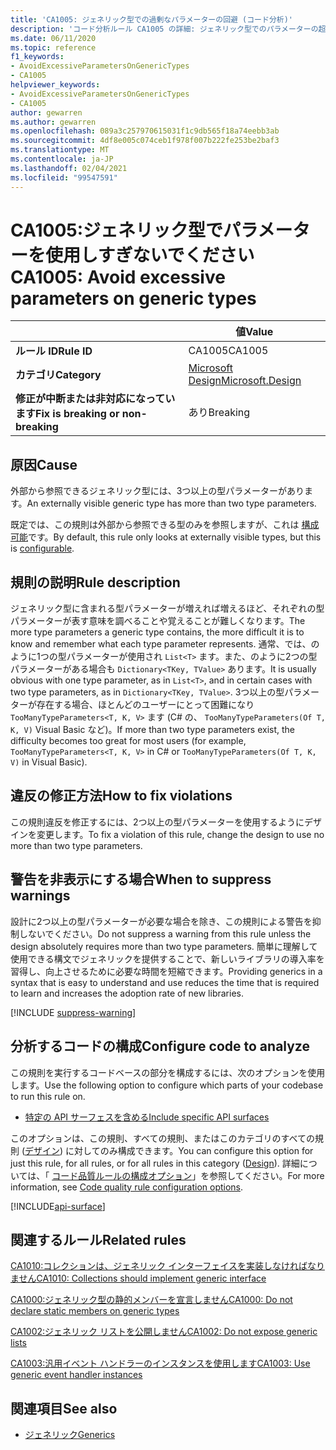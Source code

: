 ```yaml
---
title: 'CA1005: ジェネリック型での過剰なパラメーターの回避 (コード分析)'
description: 'コード分析ルール CA1005 の詳細: ジェネリック型でのパラメーターの超過の回避'
ms.date: 06/11/2020
ms.topic: reference
f1_keywords:
- AvoidExcessiveParametersOnGenericTypes
- CA1005
helpviewer_keywords:
- AvoidExcessiveParametersOnGenericTypes
- CA1005
author: gewarren
ms.author: gewarren
ms.openlocfilehash: 089a3c257970615031f1c9db565f18a74eebb3ab
ms.sourcegitcommit: 4df8e005c074ceb1f978f007b222fe253be2baf3
ms.translationtype: MT
ms.contentlocale: ja-JP
ms.lasthandoff: 02/04/2021
ms.locfileid: "99547591"
---
```

# <a name="ca1005-avoid-excessive-parameters-on-generic-types"></a><span data-ttu-id="27506-103">CA1005:ジェネリック型でパラメーターを使用しすぎないでください</span><span class="sxs-lookup"><span data-stu-id="27506-103">CA1005: Avoid excessive parameters on generic types</span></span>

| | <span data-ttu-id="27506-104">値</span><span class="sxs-lookup"><span data-stu-id="27506-104">Value</span></span> |
|-|-|
| <span data-ttu-id="27506-105">**ルール ID**</span><span class="sxs-lookup"><span data-stu-id="27506-105">**Rule ID**</span></span> |<span data-ttu-id="27506-106">CA1005</span><span class="sxs-lookup"><span data-stu-id="27506-106">CA1005</span></span>|
| <span data-ttu-id="27506-107">**カテゴリ**</span><span class="sxs-lookup"><span data-stu-id="27506-107">**Category**</span></span> |[<span data-ttu-id="27506-108">Microsoft Design</span><span class="sxs-lookup"><span data-stu-id="27506-108">Microsoft.Design</span></span>](design-warnings.md)|
| <span data-ttu-id="27506-109">**修正が中断または非対応になっています**</span><span class="sxs-lookup"><span data-stu-id="27506-109">**Fix is breaking or non-breaking**</span></span> |<span data-ttu-id="27506-110">あり</span><span class="sxs-lookup"><span data-stu-id="27506-110">Breaking</span></span>|

## <a name="cause"></a><span data-ttu-id="27506-111">原因</span><span class="sxs-lookup"><span data-stu-id="27506-111">Cause</span></span>

<span data-ttu-id="27506-112">外部から参照できるジェネリック型には、3つ以上の型パラメーターがあります。</span><span class="sxs-lookup"><span data-stu-id="27506-112">An externally visible generic type has more than two type parameters.</span></span>

<span data-ttu-id="27506-113">既定では、この規則は外部から参照できる型のみを参照しますが、これは [構成可能](#configure-code-to-analyze)です。</span><span class="sxs-lookup"><span data-stu-id="27506-113">By default, this rule only looks at externally visible types, but this is [configurable](#configure-code-to-analyze).</span></span>

## <a name="rule-description"></a><span data-ttu-id="27506-114">規則の説明</span><span class="sxs-lookup"><span data-stu-id="27506-114">Rule description</span></span>

<span data-ttu-id="27506-115">ジェネリック型に含まれる型パラメーターが増えれば増えるほど、それぞれの型パラメーターが表す意味を調べることや覚えることが難しくなります。</span><span class="sxs-lookup"><span data-stu-id="27506-115">The more type parameters a generic type contains, the more difficult it is to know and remember what each type parameter represents.</span></span> <span data-ttu-id="27506-116">通常、では、のように1つの型パラメーターが使用され `List<T>` ます。また、のように2つの型パラメーターがある場合も `Dictionary<TKey, TValue>` あります。</span><span class="sxs-lookup"><span data-stu-id="27506-116">It is usually obvious with one type parameter, as in `List<T>`, and in certain cases with two type parameters, as in `Dictionary<TKey, TValue>`.</span></span> <span data-ttu-id="27506-117">3つ以上の型パラメーターが存在する場合、ほとんどのユーザーにとって困難になり `TooManyTypeParameters<T, K, V>` ます (C# の、 `TooManyTypeParameters(Of T, K, V)` Visual Basic など)。</span><span class="sxs-lookup"><span data-stu-id="27506-117">If more than two type parameters exist, the difficulty becomes too great for most users (for example, `TooManyTypeParameters<T, K, V>` in C# or `TooManyTypeParameters(Of T, K, V)` in Visual Basic).</span></span>

## <a name="how-to-fix-violations"></a><span data-ttu-id="27506-118">違反の修正方法</span><span class="sxs-lookup"><span data-stu-id="27506-118">How to fix violations</span></span>

<span data-ttu-id="27506-119">この規則違反を修正するには、2つ以上の型パラメーターを使用するようにデザインを変更します。</span><span class="sxs-lookup"><span data-stu-id="27506-119">To fix a violation of this rule, change the design to use no more than two type parameters.</span></span>

## <a name="when-to-suppress-warnings"></a><span data-ttu-id="27506-120">警告を非表示にする場合</span><span class="sxs-lookup"><span data-stu-id="27506-120">When to suppress warnings</span></span>

<span data-ttu-id="27506-121">設計に2つ以上の型パラメーターが必要な場合を除き、この規則による警告を抑制しないでください。</span><span class="sxs-lookup"><span data-stu-id="27506-121">Do not suppress a warning from this rule unless the design absolutely requires more than two type parameters.</span></span> <span data-ttu-id="27506-122">簡単に理解して使用できる構文でジェネリックを提供することで、新しいライブラリの導入率を習得し、向上させるために必要な時間を短縮できます。</span><span class="sxs-lookup"><span data-stu-id="27506-122">Providing generics in a syntax that is easy to understand and use reduces the time that is required to learn and increases the adoption rate of new libraries.</span></span>

[!INCLUDE [suppress-warning](../../../../includes/code-analysis/suppress-warning.md)]

## <a name="configure-code-to-analyze"></a><span data-ttu-id="27506-123">分析するコードの構成</span><span class="sxs-lookup"><span data-stu-id="27506-123">Configure code to analyze</span></span>

<span data-ttu-id="27506-124">この規則を実行するコードベースの部分を構成するには、次のオプションを使用します。</span><span class="sxs-lookup"><span data-stu-id="27506-124">Use the following option to configure which parts of your codebase to run this rule on.</span></span>

- [<span data-ttu-id="27506-125">特定の API サーフェスを含める</span><span class="sxs-lookup"><span data-stu-id="27506-125">Include specific API surfaces</span></span>](#include-specific-api-surfaces)

<span data-ttu-id="27506-126">このオプションは、この規則、すべての規則、またはこのカテゴリのすべての規則 ([デザイン](design-warnings.md)) に対してのみ構成できます。</span><span class="sxs-lookup"><span data-stu-id="27506-126">You can configure this option for just this rule, for all rules, or for all rules in this category ([Design](design-warnings.md)).</span></span> <span data-ttu-id="27506-127">詳細については、「 [コード品質ルールの構成オプション](../code-quality-rule-options.md)」を参照してください。</span><span class="sxs-lookup"><span data-stu-id="27506-127">For more information, see [Code quality rule configuration options](../code-quality-rule-options.md).</span></span>

[!INCLUDE[api-surface](~/includes/code-analysis/api-surface.md)]

## <a name="related-rules"></a><span data-ttu-id="27506-128">関連するルール</span><span class="sxs-lookup"><span data-stu-id="27506-128">Related rules</span></span>

[<span data-ttu-id="27506-129">CA1010:コレクションは、ジェネリック インターフェイスを実装しなければなりません</span><span class="sxs-lookup"><span data-stu-id="27506-129">CA1010: Collections should implement generic interface</span></span>](ca1010.md)

[<span data-ttu-id="27506-130">CA1000:ジェネリック型の静的メンバーを宣言しません</span><span class="sxs-lookup"><span data-stu-id="27506-130">CA1000: Do not declare static members on generic types</span></span>](ca1000.md)

[<span data-ttu-id="27506-131">CA1002:ジェネリック リストを公開しません</span><span class="sxs-lookup"><span data-stu-id="27506-131">CA1002: Do not expose generic lists</span></span>](ca1002.md)

[<span data-ttu-id="27506-132">CA1003:汎用イベント ハンドラーのインスタンスを使用します</span><span class="sxs-lookup"><span data-stu-id="27506-132">CA1003: Use generic event handler instances</span></span>](ca1003.md)

## <a name="see-also"></a><span data-ttu-id="27506-133">関連項目</span><span class="sxs-lookup"><span data-stu-id="27506-133">See also</span></span>

- [<span data-ttu-id="27506-134">ジェネリック</span><span class="sxs-lookup"><span data-stu-id="27506-134">Generics</span></span>](../../../csharp/programming-guide/generics/index.md)
